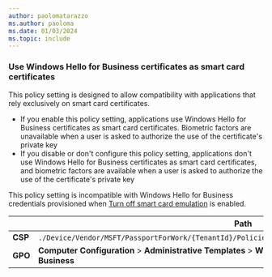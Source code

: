```yaml
---
author: paolomatarazzo
ms.author: paoloma
ms.date: 01/03/2024
ms.topic: include
---
```


### Use Windows Hello for Business certificates as smart card certificates

This policy setting is designed to allow compatibility with applications that rely exclusively on smart card certificates.

- If you enable this policy setting, applications use Windows Hello for Business certificates as smart card certificates. Biometric factors are unavailable when a user is asked to authorize the use of the certificate's private key
- If you disable or don't configure this policy setting, applications don't use Windows Hello for Business certificates as smart card certificates, and biometric factors are available when a user is asked to authorize the use of the certificate's private key

This policy setting is incompatible with Windows Hello for Business credentials provisioned when [Turn off smart card emulation](../policy-settings.md#turn-off-smart-card-emulation) is enabled.

|  | Path |
|--|--|
| **CSP** | `./Device/Vendor/MSFT/PassportForWork/{TenantId}/Policies/`[UseHelloCertificatesAsSmartCardCertificates](/windows/client-management/mdm/passportforwork-csp#devicetenantidpoliciesusehellocertificatesassmartcardcertificates) |
| **GPO** | **Computer Configuration** > **Administrative Templates** > **Windows Components** > **Windows Hello for Business** |
